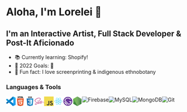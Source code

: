 # Aloha, I'm Lorelei 🤙

## I'm an Interactive Artist, Full Stack Developer & Post-It Aficionado

* 📚 Currently learning: Shopify!
* 🙌 2022 Goals: 🤔
* 💖 Fun fact: I love screenprinting & indigenous ethnobotany

### Languages & Tools
[<img align="left" alt="Visual Studio Code" width="26px" src="https://raw.githubusercontent.com/github/explore/80688e429a7d4ef2fca1e82350fe8e3517d3494d/topics/visual-studio-code/visual-studio-code.png" />][website]
[<img align="left" alt="HTML5" width="26px" src="https://raw.githubusercontent.com/github/explore/80688e429a7d4ef2fca1e82350fe8e3517d3494d/topics/html/html.png" />][website]
[<img align="left" alt="CSS3" width="26px" src="https://raw.githubusercontent.com/github/explore/80688e429a7d4ef2fca1e82350fe8e3517d3494d/topics/css/css.png" />][website]
[<img align="left" alt="Sass" width="26px" src="https://raw.githubusercontent.com/github/explore/80688e429a7d4ef2fca1e82350fe8e3517d3494d/topics/sass/sass.png" />][website]
[<img align="left" alt="JavaScript" width="26px" src="https://raw.githubusercontent.com/github/explore/80688e429a7d4ef2fca1e82350fe8e3517d3494d/topics/javascript/javascript.png" />][website]
[<img align="left" alt="React" width="26px" src="https://raw.githubusercontent.com/github/explore/80688e429a7d4ef2fca1e82350fe8e3517d3494d/topics/react/react.png" />][website]
[<img align="left" alt="Gatsby" width="26px" src="https://raw.githubusercontent.com/github/explore/e94815998e4e0713912fed477a1f346ec04c3da2/topics/gatsby/gatsby.png" />][website]
[<img align="left" alt="Node.js" width="26px" src="https://raw.githubusercontent.com/github/explore/80688e429a7d4ef2fca1e82350fe8e3517d3494d/topics/nodejs/nodejs.png" />][website]
[<img align="left" alt="Firebase" height="26px" src="https://firebase.google.com/downloads/brand-guidelines/PNG/logo-logomark.png" />][website]
[<img align="left" alt="MySQL" height="20px" src="https://www.mysql.com/common/logos/logo-mysql-170x115.png" />](some)
[<img align="left" alt="MongoDB" height="20px" src="https://webassets.mongodb.com/_com_assets/cms/MongoDB_Logo_FullColorBlack_RGB-4td3yuxzjs.png" />][website]
[<img align="left" alt="Git" height="20px" src="https://git-scm.com/images/logos/downloads/Git-Logo-1788C.png" />][website]

[website]: https://loreleimiyamura.com
[linkedin]: https://www.linkedin.com/in/lorelei-miyamura/

